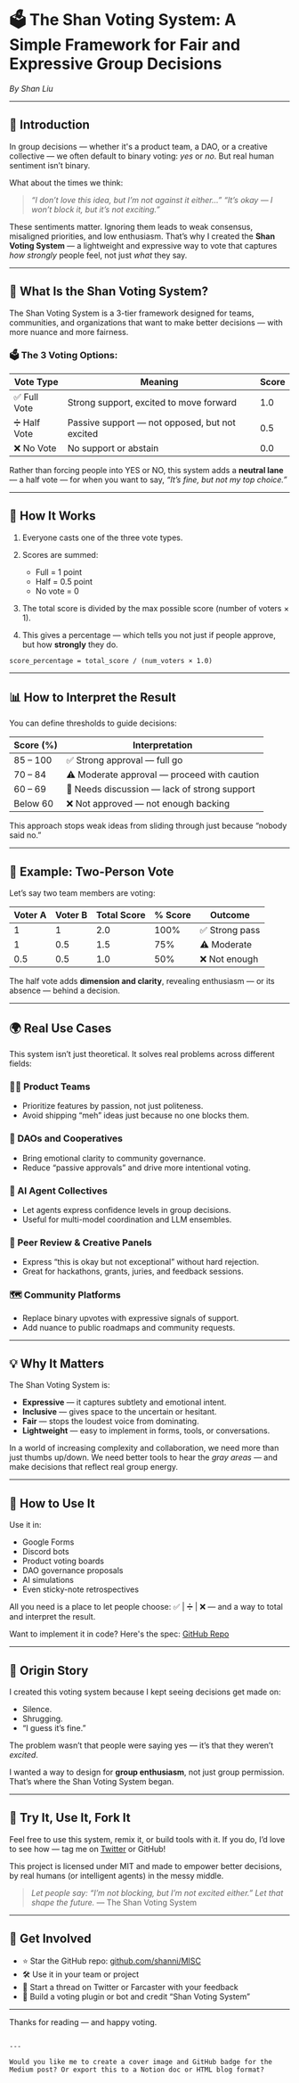 # 🗳️ The Shan Voting System: A Simple Framework for Fair and Expressive Group Decisions

*By Shan Liu*

---

## 👋 Introduction

In group decisions — whether it's a product team, a DAO, or a creative collective — we often default to binary voting: *yes* or *no*. But real human sentiment isn’t binary.

What about the times we think:

> *“I don’t love this idea, but I’m not against it either…”*
> *“It’s okay — I won’t block it, but it’s not exciting.”*

These sentiments matter. Ignoring them leads to weak consensus, misaligned priorities, and low enthusiasm. That’s why I created the **Shan Voting System** — a lightweight and expressive way to vote that captures *how strongly* people feel, not just *what* they say.

---

## 🧠 What Is the Shan Voting System?

The Shan Voting System is a 3-tier framework designed for teams, communities, and organizations that want to make better decisions — with more nuance and more fairness.

### 🗳️ The 3 Voting Options:

| Vote Type   | Meaning                                        | Score |
| ----------- | ---------------------------------------------- | ----- |
| ✅ Full Vote | Strong support, excited to move forward        | 1.0   |
| ➗ Half Vote | Passive support — not opposed, but not excited | 0.5   |
| ❌ No Vote   | No support or abstain                          | 0.0   |

Rather than forcing people into YES or NO, this system adds a **neutral lane** — a half vote — for when you want to say, *“It’s fine, but not my top choice.”*

---

## 🔢 How It Works

1. Everyone casts one of the three vote types.
2. Scores are summed:

   * Full = 1 point
   * Half = 0.5 point
   * No vote = 0
3. The total score is divided by the max possible score (number of voters × 1).
4. This gives a percentage — which tells you not just if people approve, but how **strongly** they do.

```text
score_percentage = total_score / (num_voters × 1.0)
```

---

## 📊 How to Interpret the Result

You can define thresholds to guide decisions:

| Score (%) | Interpretation                               |
| --------- | -------------------------------------------- |
| 85 – 100  | ✅ Strong approval — full go                  |
| 70 – 84   | ⚠️ Moderate approval — proceed with caution  |
| 60 – 69   | 🔁 Needs discussion — lack of strong support |
| Below 60  | ❌ Not approved — not enough backing          |

This approach stops weak ideas from sliding through just because “nobody said no.”

---

## 🧪 Example: Two-Person Vote

Let’s say two team members are voting:

| Voter A | Voter B | Total Score | % Score | Outcome       |
| ------- | ------- | ----------- | ------- | ------------- |
| 1       | 1       | 2.0         | 100%    | ✅ Strong pass |
| 1       | 0.5     | 1.5         | 75%     | ⚠️ Moderate   |
| 0.5     | 0.5     | 1.0         | 50%     | ❌ Not enough  |

The half vote adds **dimension and clarity**, revealing enthusiasm — or its absence — behind a decision.

---

## 🌍 Real Use Cases

This system isn’t just theoretical. It solves real problems across different fields:

### 🧑‍💻 Product Teams

* Prioritize features by passion, not just politeness.
* Avoid shipping “meh” ideas just because no one blocks them.

### 🧱 DAOs and Cooperatives

* Bring emotional clarity to community governance.
* Reduce “passive approvals” and drive more intentional voting.

### 🤖 AI Agent Collectives

* Let agents express confidence levels in group decisions.
* Useful for multi-model coordination and LLM ensembles.

### 🧩 Peer Review & Creative Panels

* Express “this is okay but not exceptional” without hard rejection.
* Great for hackathons, grants, juries, and feedback sessions.

### 🗺️ Community Platforms

* Replace binary upvotes with expressive signals of support.
* Add nuance to public roadmaps and community requests.

---

## 💡 Why It Matters

The Shan Voting System is:

* **Expressive** — it captures subtlety and emotional intent.
* **Inclusive** — gives space to the uncertain or hesitant.
* **Fair** — stops the loudest voice from dominating.
* **Lightweight** — easy to implement in forms, tools, or conversations.

In a world of increasing complexity and collaboration, we need more than just thumbs up/down. We need better tools to hear the *gray areas* — and make decisions that reflect real group energy.

---

## 🧱 How to Use It

Use it in:

* Google Forms
* Discord bots
* Product voting boards
* DAO governance proposals
* AI simulations
* Even sticky-note retrospectives

All you need is a place to let people choose:
✅ | ➗ | ❌ — and a way to total and interpret the result.

Want to implement it in code? Here's the spec: [GitHub Repo](https://github.com/shanni)

---

## 🐣 Origin Story

I created this voting system because I kept seeing decisions get made on:

* Silence.
* Shrugging.
* “I guess it’s fine.”

The problem wasn’t that people were saying yes — it’s that they weren’t *excited*.

I wanted a way to design for **group enthusiasm**, not just group permission. That’s where the Shan Voting System began.

---

## 🧭 Try It, Use It, Fork It

Feel free to use this system, remix it, or build tools with it. If you do, I’d love to see how — tag me on [Twitter](https://twitter.com/shanni_talks) or GitHub!

This project is licensed under MIT and made to empower better decisions, by real humans (or intelligent agents) in the messy middle.

> *Let people say: “I’m not blocking, but I’m not excited either.” Let that shape the future.*
> — The Shan Voting System

---

## 🚀 Get Involved

* ⭐ Star the GitHub repo: [github.com/shanni/MISC](https://github.com/shanni/MISC)
* 🛠️ Use it in your team or project
* 🧵 Start a thread on Twitter or Farcaster with your feedback
* 🧰 Build a voting plugin or bot and credit “Shan Voting System”

---

Thanks for reading — and happy voting.

```

---

Would you like me to create a cover image and GitHub badge for the Medium post? Or export this to a Notion doc or HTML blog format?
```
